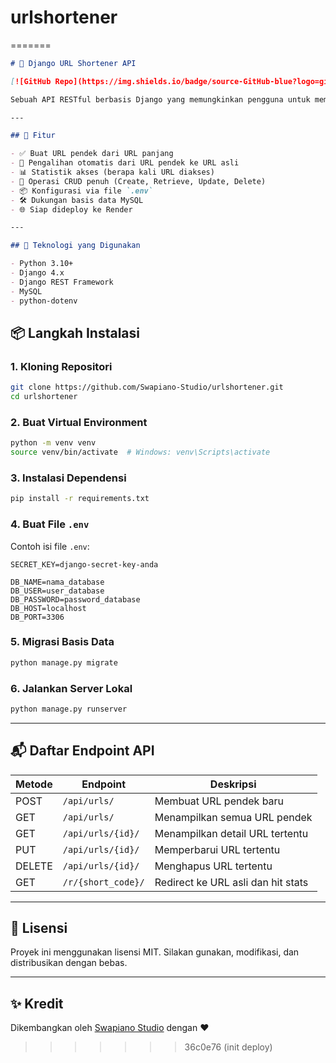 # urlshortener
=======
````markdown
# 🔗 Django URL Shortener API

[![GitHub Repo](https://img.shields.io/badge/source-GitHub-blue?logo=github&style=flat-square)](https://github.com/Swapiano-Studio/urlshortener)

Sebuah API RESTful berbasis Django yang memungkinkan pengguna untuk memendekkan URL panjang menjadi URL pendek. Proyek ini mendukung operasi CRUD dan menyediakan statistik akses untuk setiap URL pendek. Siap digunakan di layanan cloud [Render](https://render.com) dan terhubung dengan basis data MySQL.

---

## 🚀 Fitur

- ✅ Buat URL pendek dari URL panjang
- 🔁 Pengalihan otomatis dari URL pendek ke URL asli
- 📊 Statistik akses (berapa kali URL diakses)
- 🧰 Operasi CRUD penuh (Create, Retrieve, Update, Delete)
- 📦 Konfigurasi via file `.env`
- 🛠 Dukungan basis data MySQL
- 🌐 Siap dideploy ke Render

---

## 🧰 Teknologi yang Digunakan

- Python 3.10+
- Django 4.x
- Django REST Framework
- MySQL
- python-dotenv

````

## 📦 Langkah Instalasi

### 1. Kloning Repositori
```bash
git clone https://github.com/Swapiano-Studio/urlshortener.git
cd urlshortener
````

### 2. Buat Virtual Environment

```bash
python -m venv venv
source venv/bin/activate  # Windows: venv\Scripts\activate
```

### 3. Instalasi Dependensi

```bash
pip install -r requirements.txt
```

### 4. Buat File `.env`

Contoh isi file `.env`:

```env
SECRET_KEY=django-secret-key-anda

DB_NAME=nama_database
DB_USER=user_database
DB_PASSWORD=password_database
DB_HOST=localhost
DB_PORT=3306

```

### 5. Migrasi Basis Data

```bash
python manage.py migrate
```

### 6. Jalankan Server Lokal

```bash
python manage.py runserver
```

---

## 📬 Daftar Endpoint API

| Metode | Endpoint           | Deskripsi                          |
| ------ | ------------------ | ---------------------------------- |
| POST   | `/api/urls/`       | Membuat URL pendek baru            |
| GET    | `/api/urls/`       | Menampilkan semua URL pendek       |
| GET    | `/api/urls/{id}/`  | Menampilkan detail URL tertentu    |
| PUT    | `/api/urls/{id}/`  | Memperbarui URL tertentu           |
| DELETE | `/api/urls/{id}/`  | Menghapus URL tertentu             |
| GET    | `/r/{short_code}/` | Redirect ke URL asli dan hit stats |

---

## 📄 Lisensi

Proyek ini menggunakan lisensi MIT. Silakan gunakan, modifikasi, dan distribusikan dengan bebas.

---

## ✨ Kredit

Dikembangkan oleh [Swapiano Studio](https://github.com/Swapiano-Studio) dengan ❤️
>>>>>>> 36c0e76 (init deploy)

